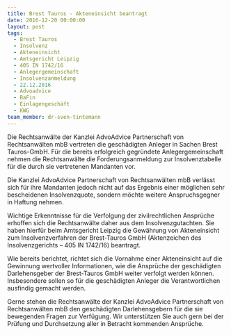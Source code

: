 ```yaml
---
title: Brest Tauros - Akteneinsicht beantragt
date: 2016-12-20 00:00:00
layout: post
tags:
  - Brest Tauros
  - Insolvenz
  - Akteneinsicht
  - Amtsgericht Leipzig
  - 405 IN 1742/16
  - Anlegergemeinschaft
  - Insolvenzanmeldung
  - 22.12.2016
  - Advoadvice
  - BaFin
  - Einlagengeschäft
  - KWG
team_member: dr-sven-tintemann
---
```



Die Rechtsanwälte der Kanzlei AdvoAdvice Partnerschaft von Rechtsanwälten mbB vertreten die geschädigten Anleger in Sachen Brest Tauros-GmbH. Für die bereits erfolgreich gegründete Anlegergemeinschaft nehmen die Rechtsanwälte die Forderungsanmeldung zur Insolvenztabelle für die durch sie vertretenen Mandanten vor.

Die Kanzlei AdvoAdvice Partnerschaft von Rechtsanwälten mbB verlässt sich für ihre Mandanten jedoch nicht auf das Ergebnis einer möglichen sehr bescheidenen Insolvenzquote, sondern möchte weitere Anspruchsgegner in Haftung nehmen.

Wichtige Erkenntnisse für die Verfolgung der zivilrechtlichen Ansprüche erhoffen sich die Rechtsanwälte daher aus dem Insolvenzgutachten. Sie haben hierfür beim Amtsgericht Leipzig die Gewährung von Akteneinsicht zum Insolvenzverfahren der Brest-Tauros GmbH (Aktenzeichen des Insolvenzgerichts – 405 IN 1742/16) beantragt.

Wie bereits berichtet, richtet sich die Vornahme einer Akteneinsicht auf die Gewinnung wertvoller Informationen, wie die Ansprüche der geschädigten Darlehensgeber der Brest-Tauros GmbH weiter verfolgt werden können. Insbesondere sollen so für die geschädigten Anleger die Verantwortlichen ausfindig gemacht werden.

Gerne stehen die Rechtsanwälte der Kanzlei AdvoAdvice Partnerschaft von Rechtsanwälten mbB den geschädigten Darlehensgebern für die sie bewegenden Fragen zur Verfügung. Wir unterstützen Sie auch gern bei der Prüfung und Durchsetzung aller in Betracht kommenden Ansprüche.